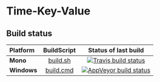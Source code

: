 
# Time-Key-Value

## Build status

| Platform |  BuildScript | Status of last build |
| :------ | :------: | :------: |
| **Mono** | [build.sh](https://github.com/L2Analytics/TKV/blob/master/build.sh) | [![Travis build status](https://travis-ci.org/L2Analytics/TKV.svg?branch=master)](https://travis-ci.org/L2Analytics/TKV) |
| **Windows** | [build.cmd](https://github.com/L2Analytics/TKV/blob/master/build.cmd) | [![AppVeyor build status](https://ci.appveyor.com/api/projects/status/7ts4ela3lmid0jfy?svg=true)](https://ci.appveyor.com/project/L2Analytics/tkv) |
